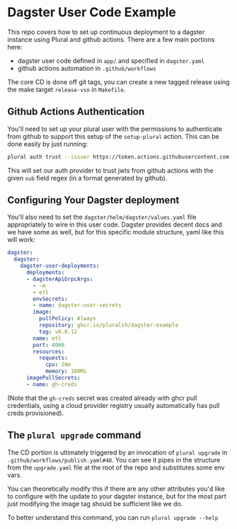 # Dagster User Code Example

This repo covers how to set up continuous deployment to a dagster instance using Plural and github actions.  There are a few main portions here:

* dagster user code defined in `app/` and specified in `dagster.yaml`
* github actions automation in `.github/workflows`

The core CD is done off git tags, you can create a new tagged release using the make target `release-vsn` in `Makefile`.

## Github Actions Authentication

You'll need to set up your plural user with the permissions to authenticate from github to support this setup of the `setup-plural` action.  This can be done easily by just running:

```bash
plural auth trust --issuer https://token.actions.githubusercontent.com --trust "repo:<your-dagster-repo>:ref:refs/heads/v.*"
```

This will set our auth provider to trust jwts from github actions with the given `sub` field regex (in a format generated by github).

## Configuring Your Dagster deployment

You'll also need to set the `dagster/helm/dagster/values.yaml` file appropriately to wire in this user code.  Dagster provides decent docs and we have some as well, but for this specific module structure, yaml like this will work:

```yaml
dagster:
  dagster:
    dagster-user-deployments:
      deployments:
      - dagsterApiGrpcArgs:
        - -m
        - etl
        envSecrets:
        - name: dagster-user-secrets
        image:
          pullPolicy: Always
          repository: ghcr.io/pluralsh/dagster-example
          tag: v0.0.12
        name: etl
        port: 4000
        resources:
          requests:
            cpu: 20m
            memory: 100Mi
      imagePullSecrets:
      - name: gh-creds
```

(Note that the `gh-creds` secret was created already with ghcr pull credentials, using a cloud provider registry usually automatically has pull creds provisioned).

## The `plural upgrade` command

The CD portion is ultimately triggered by an invocation of `plural upgrade` in `.github/workflows/publish.yaml#48`.  You can see it pipes in the structure from the `upgrade.yaml` file at the root of the repo and substitutes some env vars.  

You can theoretically modify this if there are any other attributes you'd like to configure with the update to your dagster instance, but for the most part just modifying the image tag should be sufficient like we do.

To better understand this command, you can run `plural upgrade --help`